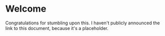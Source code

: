 # Welcome

Congratulations for stumbling upon this. I haven't publicly announced
the link to this document, because it's a placeholder.
